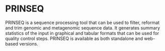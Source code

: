 # PRINSEQ

PRINSEQ is a sequence processing tool that can be used to filter, reformat and trim genomic and metagenomic sequence data. It generates summary statistics of the input in graphical and tabular formats that can be used for quality control steps. PRINSEQ is available as both standalone and web-based versions.
